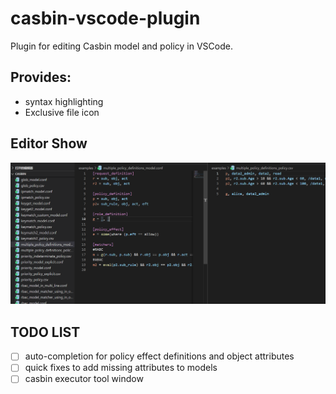 # casbin-vscode-plugin

Plugin for editing Casbin model and policy in VSCode.

## Provides:

- syntax highlighting
- Exclusive file icon

## Editor Show

![image-20210930183509874](./assets/screenshots/casbin_editor.png)

## TODO LIST

* [ ] auto-completion for policy effect definitions and object attributes
* [ ] quick fixes to add missing attributes to models
* [ ] casbin executor tool window